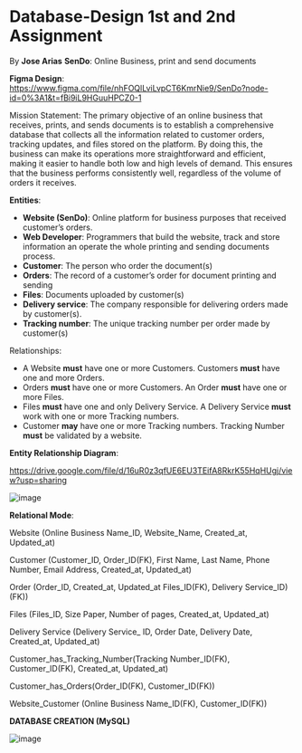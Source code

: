 # Database-Design 1st and 2nd Assignment 

By **Jose Arias**
**SenDo**: Online Business, print and send documents

**Figma Design**: 
https://www.figma.com/file/nhFOQlLviLvpCT6KmrNie9/SenDo?node-id=0%3A1&t=fBi9iL9HGuuHPCZ0-1

Mission Statement:
The primary objective of an online business that receives, prints, and sends documents is to establish a comprehensive database that collects all the information related to customer orders, tracking updates, and files stored on the platform. By doing this, the business can make its operations more straightforward and efficient, making it easier to handle both low and high levels of demand. This ensures that the business performs consistently well, regardless of the volume of orders it receives.

**Entities**:
* **Website (SenDo)**: Online platform for business purposes that received customer’s orders.
* **Web Developer**: Programmers that build the website, track and store information an operate the whole printing and sending documents process.
* **Customer**: The person who order the document(s)
* **Orders**: The record of a customer’s order for document printing and sending
* **Files**: Documents uploaded by customer(s)
* **Delivery service**: The company responsible for delivering orders made by customer(s). 
* **Tracking number**: The unique tracking number per order made by customer(s)

Relationships:

* A Website **must** have one or more Customers. Customers **must** have one and more Orders.
* Orders **must** have one or more Customers. An Order **must** have one or more Files.
* Files **must** have one and only Delivery Service. A Delivery Service **must** work with one or more Tracking numbers.
* Customer **may** have one or more Tracking numbers. Tracking Number **must** be validated by a website.

**Entity Relationship Diagram**:

https://drive.google.com/file/d/16uR0z3qfUE6EU3TEifA8RkrK55HqHUgj/view?usp=sharing

![image](https://user-images.githubusercontent.com/115059715/227781661-4d93f2d9-b644-4da0-9467-519523841272.png)

**Relational Mode**:

Website (Online Business Name_ID, Website_Name, Created_at, Updated_at)

Customer (Customer_ID, Order_ID(FK), First Name, Last Name, Phone Number, Email Address, Created_at, Updated_at)

Order (Order_ID, Created_at, Updated_at Files_ID(FK), Delivery Service_ID) (FK))

Files (Files_ID, Size Paper, Number of pages, Created_at, Updated_at)

Delivery Service (Delivery Service_ ID, Order Date, Delivery Date, Created_at, Updated_at)

Customer_has_Tracking_Number(Tracking Number_ID(FK), Customer_ID(FK), Created_at, Updated_at)

Customer_has_Orders(Order_ID(FK), Customer_ID(FK))

Website_Customer (Online Business Name_ID(FK), Customer_ID(FK))

**DATABASE CREATION (MySQL)**

![image](https://user-images.githubusercontent.com/115059715/230806764-d815a345-652e-49bd-95c2-1bd057f978d5.png)




